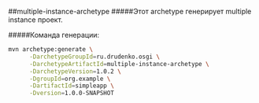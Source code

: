##multiple-instance-archetype
#####Этот archetype генерирует multiple instance проект.

#####Команда генерации:

```bash
mvn archetype:generate \
	  -DarchetypeGroupId=ru.drudenko.osgi \
	  -DarchetypeArtifactId=multiple-instance-archetype \
	  -DarchetypeVersion=1.0.2 \
	  -DgroupId=org.example \
	  -DartifactId=simpleapp \
	  -Dversion=1.0.0-SNAPSHOT
```
